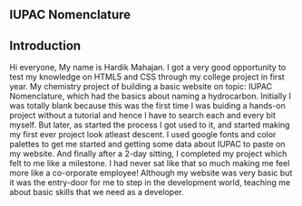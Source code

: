 ## IUPAC Nomenclature

## Introduction
Hi everyone, My name is Hardik Mahajan.
I got a very good opportunity to test my knowledge on HTML5 and CSS through my college project in first year.
My chemistry project of building a basic website on topic: IUPAC Nomenclature, which had the basics about naming a hydrocarbon.
Initially I was totally blank because this was the first time I was buiding a hands-on project without a tutorial and hence I have to search each and every bit myself.
But later, as started the process I got used to it, and started making my first ever project look atleast descent.
I used google fonts and color palettes to get me started and getting some data about IUPAC to paste on my website.
And finally after a 2-day sitting, I completed my project which felt to me like a milestone. I had never sat like that so much making me feel more like a co-orporate employee!
Although my website was very basic but it was the entry-door for me to step in the development world, teaching me about basic skills that we need as a developer.
